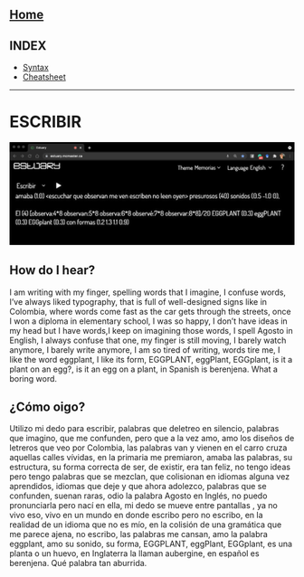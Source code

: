 [Home](.../README.md) 
------------------------------------------------------------------------------- 
## INDEX
+ [Syntax](syntaxEscribir.md)
+ [Cheatsheet](Escribir_cheatsheet.pdf) 
-------------------------------------------------------------------------------

# ESCRIBIR

![MEMORIAS'S IMAGE](/img/escribirSyntax.jpg)

## How do I hear?

I am writing with my finger, spelling words that I imagine, I confuse words, I’ve always liked typography, that is full of well-designed signs like in Colombia, where words come fast as the car gets through the streets, once I won a diploma in elementary school, I was so happy, I don’t have ideas in my head but I have words,I keep on imagining those words, I spell Agosto in English, I always confuse that one, my finger is still moving, I barely watch anymore, I barely write anymore, I am so tired of writing, words tire me, I like the word eggplant, I like its form, EGGPLANT, eggPlant, EGGplant, is it a plant on an egg?, is it an egg on a plant, in Spanish is berenjena. What a boring word. <br/>

## ¿Cómo oigo?

Utilizo mi dedo para escribir, palabras que deletreo en silencio, palabras que imagino, que me confunden, pero que  a la vez amo, amo los diseños de letreros que veo por Colombia, las palabras van y vienen en el carro cruza aquellas calles vívidas, en la primaria me premiaron, amaba las palabras, su estructura, su forma correcta de ser, de existir, era tan feliz, no tengo ideas pero tengo palabras que se mezclan, que colisionan en idiomas alguna vez aprendidos, idiomas que deje y que ahora adolezco, palabras que se confunden, suenan raras, odio la palabra Agosto en Inglés, no puedo pronunciarla pero nací en ella, mi dedo se mueve entre pantallas , ya no vivo eso, vivo en un mundo en donde escribo pero no escribo, en la realidad de un idioma que no es mío, en la colisión de una gramática que me parece ajena, no escribo, las palabras me cansan, amo la palabra eggplant, amo su sonido, su forma, EGGPLANT, eggPlant, EGGplant, es una planta o un huevo, en Inglaterra la llaman aubergine, en español es berenjena. Qué palabra tan aburrida. <br/>
